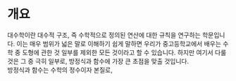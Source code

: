 # 개요

대수학이란 대수적 구조, 즉 수학적으로 정의된 연산에 대한 규칙을 연구하는 학문입니다. 이는 매우 범위가 넓은 말로 이해하기 쉽게 말하면 우리가
중고등학교에서 배우는 수학 중 도형에 관한 것 일부를 제외한 모든 것이라고 할 수 있습니다. 하지만 여기서 다룰 것은 그 중 극히 일부로, 방정식과
함수에 가장 큰 초점을 맞출 것입니다.  
방정식과 함수는 수학의 정수이자 본질로, 